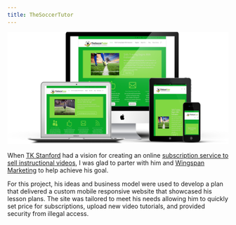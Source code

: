 ```yaml
---
title: TheSoccerTutor
---
```


![HomePage](assets/img/work/proj-1/mobile.png)

When [TK Stanford](http://www.thesoccertutor.com/about-me/) had a vision for creating an online [subscription service to sell instructional videos](http://www.thesoccertutor.com/register/), I was glad to parter with him and [Wingspan Marketing](http://www.wingspanmarketing.com/) to help achieve his goal.

For this project, his ideas and business model were used to develop a plan that delivered a custom mobile responsive website that showcased his lesson plans. The site was tailored to meet his needs allowing him to quickly set price for subscriptions, upload new video tutorials, and provided security from illegal access.
